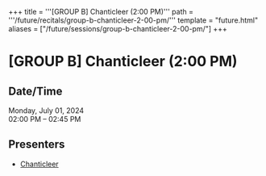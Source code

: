 +++
title = '''[GROUP B] Chanticleer (2:00 PM)'''
path = '''/future/recitals/group-b-chanticleer-2-00-pm/'''
template = "future.html"
aliases = ["/future/sessions/group-b-chanticleer-2-00-pm/"]
+++

<h1>[GROUP B] Chanticleer (2:00 PM)</h1>

<h2>Date/Time</h2>
<p>Monday, July 01, 2024<br>
02:00 PM – 02:45 PM</p>
<h2>Presenters</h2>
<ul>
<li><a href="/future/performers/chanticleer/">Chanticleer</a></li>
</ul>

